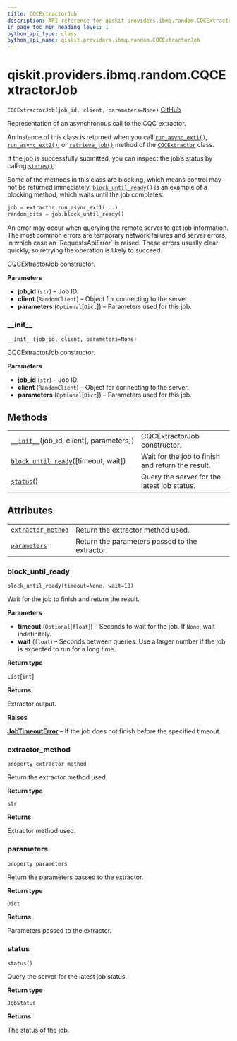 ```yaml
---
title: CQCExtractorJob
description: API reference for qiskit.providers.ibmq.random.CQCExtractorJob
in_page_toc_min_heading_level: 1
python_api_type: class
python_api_name: qiskit.providers.ibmq.random.CQCExtractorJob
---
```


<span id="qiskit-providers-ibmq-random-cqcextractorjob" />

# qiskit.providers.ibmq.random.CQCExtractorJob

<span id="qiskit.providers.ibmq.random.CQCExtractorJob" />

`CQCExtractorJob(job_id, client, parameters=None)` [GitHub](https://github.com/qiskit/qiskit-ibmq-provider/tree/stable/0.12/qiskit/providers/ibmq/random/cqcextractorjob.py "view source code")

Representation of an asynchronous call to the CQC extractor.

An instance of this class is returned when you call [`run_async_ext1()`](qiskit.providers.ibmq.random.CQCExtractor#run_async_ext1 "qiskit.providers.ibmq.random.CQCExtractor.run_async_ext1"), [`run_async_ext2()`](qiskit.providers.ibmq.random.CQCExtractor#run_async_ext2 "qiskit.providers.ibmq.random.CQCExtractor.run_async_ext2"), or [`retrieve_job()`](qiskit.providers.ibmq.random.CQCExtractor#retrieve_job "qiskit.providers.ibmq.random.CQCExtractor.retrieve_job") method of the [`CQCExtractor`](qiskit.providers.ibmq.random.CQCExtractor "qiskit.providers.ibmq.random.CQCExtractor") class.

If the job is successfully submitted, you can inspect the job’s status by calling [`status()`](#qiskit.providers.ibmq.random.CQCExtractorJob.status "qiskit.providers.ibmq.random.CQCExtractorJob.status").

Some of the methods in this class are blocking, which means control may not be returned immediately. [`block_until_ready()`](#qiskit.providers.ibmq.random.CQCExtractorJob.block_until_ready "qiskit.providers.ibmq.random.CQCExtractorJob.block_until_ready") is an example of a blocking method, which waits until the job completes:

```python
job = extractor.run_async_ext1(...)
random_bits = job.block_until_ready()
```

<Admonition title="Note" type="note">
  An error may occur when querying the remote server to get job information. The most common errors are temporary network failures and server errors, in which case an `RequestsApiError` is raised. These errors usually clear quickly, so retrying the operation is likely to succeed.
</Admonition>

CQCExtractorJob constructor.

**Parameters**

*   **job\_id** (`str`) – Job ID.
*   **client** (`RandomClient`) – Object for connecting to the server.
*   **parameters** (`Optional`\[`Dict`]) – Parameters used for this job.

### \_\_init\_\_

<span id="qiskit.providers.ibmq.random.CQCExtractorJob.__init__" />

`__init__(job_id, client, parameters=None)`

CQCExtractorJob constructor.

**Parameters**

*   **job\_id** (`str`) – Job ID.
*   **client** (`RandomClient`) – Object for connecting to the server.
*   **parameters** (`Optional`\[`Dict`]) – Parameters used for this job.

## Methods

|                                                                                                                                                                           |                                                   |
| ------------------------------------------------------------------------------------------------------------------------------------------------------------------------- | ------------------------------------------------- |
| [`__init__`](#qiskit.providers.ibmq.random.CQCExtractorJob.__init__ "qiskit.providers.ibmq.random.CQCExtractorJob.__init__")(job\_id, client\[, parameters])              | CQCExtractorJob constructor.                      |
| [`block_until_ready`](#qiskit.providers.ibmq.random.CQCExtractorJob.block_until_ready "qiskit.providers.ibmq.random.CQCExtractorJob.block_until_ready")(\[timeout, wait]) | Wait for the job to finish and return the result. |
| [`status`](#qiskit.providers.ibmq.random.CQCExtractorJob.status "qiskit.providers.ibmq.random.CQCExtractorJob.status")()                                                  | Query the server for the latest job status.       |

## Attributes

|                                                                                                                                                      |                                                |
| ---------------------------------------------------------------------------------------------------------------------------------------------------- | ---------------------------------------------- |
| [`extractor_method`](#qiskit.providers.ibmq.random.CQCExtractorJob.extractor_method "qiskit.providers.ibmq.random.CQCExtractorJob.extractor_method") | Return the extractor method used.              |
| [`parameters`](#qiskit.providers.ibmq.random.CQCExtractorJob.parameters "qiskit.providers.ibmq.random.CQCExtractorJob.parameters")                   | Return the parameters passed to the extractor. |

### block\_until\_ready

<span id="qiskit.providers.ibmq.random.CQCExtractorJob.block_until_ready" />

`block_until_ready(timeout=None, wait=10)`

Wait for the job to finish and return the result.

**Parameters**

*   **timeout** (`Optional`\[`float`]) – Seconds to wait for the job. If `None`, wait indefinitely.
*   **wait** (`float`) – Seconds between queries. Use a larger number if the job is expected to run for a long time.

**Return type**

`List`\[`int`]

**Returns**

Extractor output.

**Raises**

[**JobTimeoutError**](qiskit.providers.JobTimeoutError "qiskit.providers.JobTimeoutError") – If the job does not finish before the specified timeout.

### extractor\_method

<span id="qiskit.providers.ibmq.random.CQCExtractorJob.extractor_method" />

`property extractor_method`

Return the extractor method used.

**Return type**

`str`

**Returns**

Extractor method used.

### parameters

<span id="qiskit.providers.ibmq.random.CQCExtractorJob.parameters" />

`property parameters`

Return the parameters passed to the extractor.

**Return type**

`Dict`

**Returns**

Parameters passed to the extractor.

### status

<span id="qiskit.providers.ibmq.random.CQCExtractorJob.status" />

`status()`

Query the server for the latest job status.

**Return type**

`JobStatus`

**Returns**

The status of the job.

